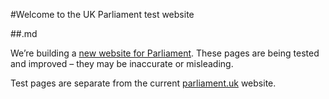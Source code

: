 #Welcome to the UK Parliament test website

##.md

We’re building a [new website for Parliament](https://pds.blog.parliament.uk/2017/02/14/a-new-website-for-parliament-first-public-steps/). These pages are being tested and improved – they may be inaccurate or misleading.

Test pages are separate from the current [parliament.uk](https://www.parliament.uk/) website.
